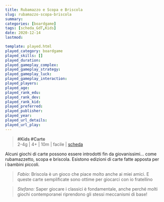 ```yaml
---
title: Rubamazzo e Scopa e Briscola
slug: rubamazzo-scopa-briscola
summary: 
categories: [boardgame]
tags: [scheda_GdT,Kids]
date: 2020-12-14
lastmod: 

template: played.html
played_category: boardgame
played_skills: []
played_duration: 
played_gameplay_complex: 
played_gameplay_strategy: 
played_gameplay_luck: 
played_gameplay_interaction: 
played_players: 
played_age: 
played_rank_edu: 
played_rank_dev: 
played_rank_kid: 
played_preferred: 
played_publisher: 
played_year: 
played_url_details: 
played_url_play: 
---
```


> **#Kids #Carte**  
> 2-4g | 4+ | 10m | facile | [scheda](https://it.clementoni.com/products/carte-junior)  

Alcuni giochi di carte possono essere introdotti fin da giovanissimi... come rubamazzetto, scopa e briscola.
Esistono edizioni di carte fatte apposta per i bambini piccoli.

> *Fabio:*
> Briscola è un gioco che piace molto anche ai miei amici. E queste carte semplificate sono ottime per giocarci con io fratellino

> *Stefano:*
> Saper giocare i classici è fondamentale, anche perché molti giochi contemporanei riprendono gli stessi meccanismi di base!


